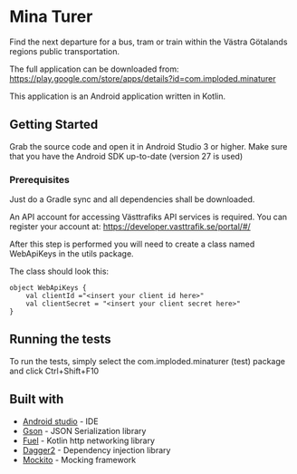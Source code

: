 # Mina Turer

Find the next departure for a bus, tram or train within the Västra Götalands regions public transportation.

The full application can be downloaded from:
https://play.google.com/store/apps/details?id=com.imploded.minaturer

This application is an Android application written in Kotlin.

## Getting Started

Grab the source code and open it in Android Studio 3 or higher. 
Make sure that you have the Android SDK up-to-date (version 27 is used)

### Prerequisites

Just do a Gradle sync and all dependencies shall be downloaded.

An API account for accessing Västtrafiks API services is required.
You can register your account at:
https://developer.vasttrafik.se/portal/#/

After this step is performed you will need to create a class named WebApiKeys in the utils package.

The class should look this:
```
object WebApiKeys {
    val clientId ="<insert your client id here>"
    val clientSecret = "<insert your client secret here>"
}
```

## Running the tests

To run the tests, simply select the com.imploded.minaturer (test) package and click Ctrl+Shift+F10

## Built with

* [Android studio](https://developer.android.com/studio/index.html) - IDE
* [Gson](https://github.com/google/gson) - JSON Serialization library
* [Fuel](https://github.com/kittinunf/Fuel) - Kotlin http networking library
* [Dagger2](https://github.com/google/dagger) - Dependency injection library
* [Mockito](https://github.com/mockito/mockito) - Mocking framework

